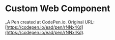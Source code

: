 # Custom Web Component
 _A Pen created at CodePen.io. Original URL: [https://codepen.io/ead/pen/rNNxrKd](https://codepen.io/ead/pen/rNNxrKd).

 